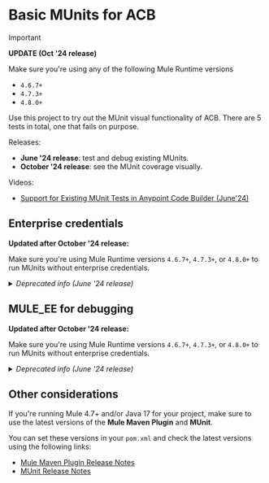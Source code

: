 # Basic MUnits for ACB

> [!IMPORTANT]
> **UPDATE (Oct '24 release)**
> 
> Make sure you're using any of the following Mule Runtime versions 
> - `4.6.7+`
> - `4.7.3+`
> - `4.8.0+`


Use this project to try out the MUnit visual functionality of ACB. There are 5 tests in total, one that fails on purpose.

Releases:
- **June '24 release**: test and debug existing MUnits.
- **October '24 release**: see the MUnit coverage visually.

Videos:
- [Support for Existing MUnit Tests in Anypoint Code Builder (June'24)](https://youtu.be/6Kvg4vNoR7s)

## Enterprise credentials

**Updated after October '24 release:**

Make sure you're using Mule Runtime versions `4.6.7+`, `4.7.3+`, or `4.8.0+` to run MUnits without enterprise credentials.

<details>
<summary><i>Deprecated info (June '24 release)</i></summary>

*This information no longer applies but is kept here for the records.*

*~~Please note that you will need Enterprise credentials to access this feature on ACB.~~*

*~~To make sure your credentials work properly, go to [this link](https://repository.mulesoft.org/nexus/content/repositories/releases-ee/) and use your credentials to sign in.~~*

*~~You will use those credentials in your Maven's `settings.xml` file. You can use this [`example-settings.xml`](/example-settings.xml) file as a guide to set up your own or refer to [this link](https://help.salesforce.com/s/articleView?id=001114523&type=1) for more information.~~*

</details>

## MULE_EE for debugging

**Updated after October '24 release:**

Make sure you're using Mule Runtime versions `4.6.7+`, `4.7.3+`, or `4.8.0+` to run MUnits without enterprise credentials.

<details>
<summary><i>Deprecated info (June '24 release)</i></summary>

*This information no longer applies but is kept here for the records.*

*~~If you're running the `MULE_CE` (community edition) runtime, you will be able to run the tests but you won't be able to debug them.~~*

*~~To make sure you're running the enterprise edition, you can add the following line in your `mule-artifact.json`.~~*

```
"requiredProduct": "MULE_EE"
```

*~~Refer to [this file](/mule-artifact.json) for an example of how this looks like.~~*
</details>



## Other considerations

If you're running Mule 4.7+ and/or Java 17 for your project, make sure to use the latest versions of the **Mule Maven Plugin** and **MUnit**.

You can set these versions in your `pom.xml` and check the latest versions using the following links:
- [Mule Maven Plugin Release Notes](https://docs.mulesoft.com/release-notes/mule-maven-plugin/mule-maven-plugin-release-notes)
- [MUnit Release Notes](https://docs.mulesoft.com/munit/latest/munit-release-notes)